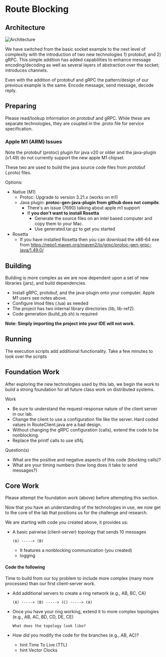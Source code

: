 # Route Blocking

## Architecture

![Architecture](architecture.png)

We have switched from the basic socket example to the next level of 
complexity with the introduction of two new technologies 1) protobuf, 
and 2) gRPC. This simple addition has added capabilities to enhance
message encoding/decoding as well as several layers of abstraction over
the socket; introduces channels.

Even with the addition of protobuf and gRPC the pattern/design of our
previous example is the same. Encode message, send message, decode reply.

## Preparing

Please read/lookup information on protobuf and gRPC. While these are 
separate technologies, they are coupled in the .proto file for service
specification.

### Apple M1 (ARM) Issues

Note the protobuf (protoc) plugin for java v20 or older and the java-plugin (v1.49) 
do not currently support the new apple M1 chipset. 

These two are used to build the java source code files from protobuf (.proto) files.

Options:
  - Native (M1) 
    - Protoc: Upgrade to version 3.21.x (works on m1)
    - Java plugin: **protoc-gen-java-plugin from github does not compile**.
        - There's an issue (7690) talking about apple m1 support 
        - If **you don't want to install Rosetta**
          - Generate the source files on an intel based computer and copy them to your Mac.
          - Use generated.tar.gz to get you started
  - Rosetta
    - If you have installed Rosetta then you can download the x86-64 exe from
      https://repo1.maven.org/maven2/io/grpc/protoc-gen-grpc-java/1.49.0/
      
## Building

Building is more complex as we are now dependent upon a set of new 
libraries (jars), and build dependencies. 

  - Install gRPC, protobuf, and the java-plugin onto your computer. 
    Apple M1 users see notes above.
  - Configure lmod files (.lua) as needed
  - The project has two internal library directories (lib, lib-ref2).
  - Code generation (build_pb.sh) is required

**Note: Simply importing the project into your IDE will not work.**

## Running

The execution scripts add additional functionality. Take a few 
minutes to look over the scripts

## Foundation Work

After exploring the new technologies used by this lab, we begin
the work to build a strong foundation for all future class work
on distributed systems. 
   
Work
  - Be sure to understand the request-response nature of the client
    server in our lab.
  - Change the client to use a configuration file like the server. Hard
    coded values in RouteClient.java are a bad design.
  - Without changing the gRPC configuration (calls), extend the code 
    to be nonblocking.
  - Replace the printf calls to use slf4j.
    
Question(s)
  - What are the positive and negative aspects of this code (blocking 
    calls)?
  - What are your timing numbers (how long does it take to send messages?)

## Core Work

Please attempt the foundation work (above) before attempting this section. 

Now that you have an understanding of the technologies in use, we now get
to the core of the lab that positions us for the challenge and research. 

We are starting with code you created above, it provides us:

   - A basic pairwise (client-server) topology that sends 10 messages
   
     `(A) -----> (B)`
    
      - It features a nonblocking communication (you created)
      - logging
   
#### Code the following

Time to build from our toy problem to include more complex (many more 
processes) than our first client-server work.

  - Add additional servers to create a ring network (e.g., AB, BC, CA)
  
    `(A) -----> (B) -----> (C) -----> (A)`
  
  - Once you have your ring working, extend it to more complex 
    topologies (e.g., AB, AC, BD, CD, DE, CE)
    
    `What does the topology look like?`
    
  - How did you modify the code for the branches (e.g., AB, AC)? 
  
      - hint Time To Live (TTL)
      - hint Vector Clocks
  
